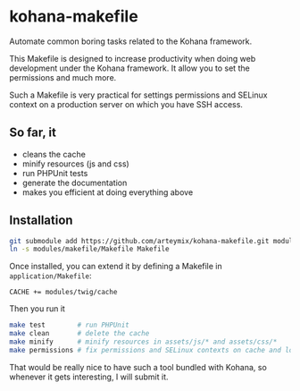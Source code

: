 kohana-makefile
===============

Automate common boring tasks related to the Kohana framework.

This Makefile is designed to increase productivity when doing web development
under the Kohana framework. It allow you to set the permissions and much more.

Such a Makefile is very practical for settings permissions and SELinux context
on a production server on which you have SSH access.

So far, it
----------
* cleans the cache
* minify resources (js and css)
* run PHPUnit tests
* generate the documentation
* makes you efficient at doing everything above

Installation
------------
```bash
git submodule add https://github.com/arteymix/kohana-makefile.git modules/makefile
ln -s modules/makefile/Makefile Makefile
```

Once installed, you can extend it by defining a Makefile in 
`application/Makefile`:
```make
CACHE += modules/twig/cache
```

Then you run it
```bash
make test        # run PHPUnit
make clean       # delete the cache
make minify      # minify resources in assets/js/* and assets/css/*
make permissions # fix permissions and SELinux contexts on cache and logs
```

That would be really nice to have such a tool bundled with Kohana, so whenever
it gets interesting, I will submit it.
